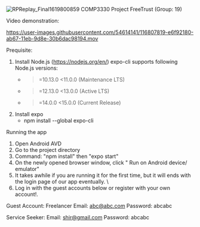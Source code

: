 ![RPReplay_Final1619800859](https://user-images.githubusercontent.com/54614141/116807912-6edf2b80-ab68-11eb-84e7-17ab03cab95a.gif)
COMP3330 Project FreeTrust (Group: 19)

Video demonstration: 



https://user-images.githubusercontent.com/54614141/116807819-e6f92180-ab67-11eb-9d8e-30b6dac98194.mov




Prequisite:
1. Install Node.js (https://nodejs.org/en/)
    expo-cli supports following Node.js versions:
    * >=10.13.0 <11.0.0 (Maintenance LTS)
    * >=12.13.0 <13.0.0 (Active LTS)
    * >=14.0.0  <15.0.0 (Current Release)
2. Install expo 
    - npm install --global expo-cli
    
Running the app 
1. Open Android AVD
2. Go to the project directory
3.  Command: "npm install" then "expo start"
4. On the newly opened browser window, click " Run on Android device/ emulator"
5. It takes awhile if you are running it for the first time, but it will ends with the login page of our app eventually. \
6. Log in with the guest accounts below or register with your own account!. 

Guest Account:
Freelancer
Email: abc@abc.com
Password: abcabc

Service Seeker:
Email: shir@gmail.com
Password: abcabc



